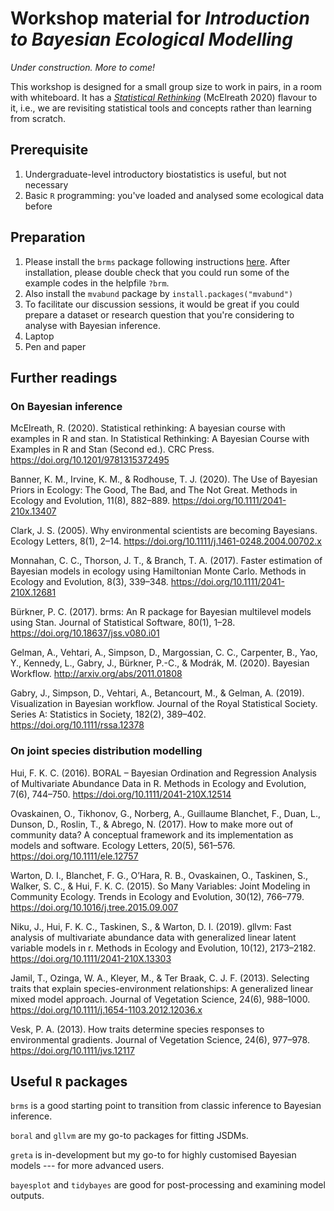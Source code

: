 # Workshop material for *Introduction to Bayesian Ecological Modelling*

*Under construction. More to come!*

This workshop is designed for a small group size to work in pairs, in a room 
with whiteboard. It has a [*Statistical Rethinking*](https://xcelab.net/rm/) 
(McElreath 2020) flavour to it, i.e., we are revisiting statistical tools 
and concepts rather than learning from scratch.

## Prerequisite

1. Undergraduate-level introductory biostatistics is useful, but not necessary
2. Basic `R` programming: you've loaded and analysed some ecological
data before 

## Preparation

1. Please install the `brms` package following instructions [here](https://github.com/paul-buerkner/brms?tab=readme-ov-file#faq). 
After installation, please double check that you could run some of the example
codes in the helpfile `?brm`.
2. Also install the `mvabund` package by `install.packages("mvabund")`
2. To facilitate our discussion sessions, it would be great if you could prepare
a dataset or research question that you're considering to analyse with 
Bayesian inference.
3. Laptop
4. Pen and paper

## Further readings

### On Bayesian inference

McElreath, R. (2020). Statistical rethinking: A bayesian course with examples in R and stan. In Statistical Rethinking: A Bayesian Course with Examples in R and Stan (Second ed.). CRC Press. https://doi.org/10.1201/9781315372495

Banner, K. M., Irvine, K. M., & Rodhouse, T. J. (2020). The Use of Bayesian Priors in Ecology: The Good, The Bad, and The Not Great. Methods in Ecology and Evolution, 11(8), 882–889. https://doi.org/10.1111/2041-210x.13407

Clark, J. S. (2005). Why environmental scientists are becoming Bayesians. Ecology Letters, 8(1), 2–14. https://doi.org/10.1111/j.1461-0248.2004.00702.x

Monnahan, C. C., Thorson, J. T., & Branch, T. A. (2017). Faster estimation of Bayesian models in ecology using Hamiltonian Monte Carlo. Methods in Ecology and Evolution, 8(3), 339–348. https://doi.org/10.1111/2041-210X.12681

Bürkner, P. C. (2017). brms: An R package for Bayesian multilevel models using Stan. Journal of Statistical Software, 80(1), 1–28. https://doi.org/10.18637/jss.v080.i01

Gelman, A., Vehtari, A., Simpson, D., Margossian, C. C., Carpenter, B., Yao, Y., Kennedy, L., Gabry, J., Bürkner, P.-C., & Modrák, M. (2020). Bayesian Workflow. http://arxiv.org/abs/2011.01808

Gabry, J., Simpson, D., Vehtari, A., Betancourt, M., & Gelman, A. (2019). Visualization in Bayesian workflow. Journal of the Royal Statistical Society. Series A: Statistics in Society, 182(2), 389–402. https://doi.org/10.1111/rssa.12378

### On joint species distribution modelling

Hui, F. K. C. (2016). BORAL – Bayesian Ordination and Regression Analysis of Multivariate Abundance Data in R. Methods in Ecology and Evolution, 7(6), 744–750. https://doi.org/10.1111/2041-210X.12514

Ovaskainen, O., Tikhonov, G., Norberg, A., Guillaume Blanchet, F., Duan, L., Dunson, D., Roslin, T., & Abrego, N. (2017). How to make more out of community data? A conceptual framework and its implementation as models and software. Ecology Letters, 20(5), 561–576. https://doi.org/10.1111/ele.12757

Warton, D. I., Blanchet, F. G., O’Hara, R. B., Ovaskainen, O., Taskinen, S., Walker, S. C., & Hui, F. K. C. (2015). So Many Variables: Joint Modeling in Community Ecology. Trends in Ecology and Evolution, 30(12), 766–779. https://doi.org/10.1016/j.tree.2015.09.007

Niku, J., Hui, F. K. C., Taskinen, S., & Warton, D. I. (2019). gllvm: Fast analysis of multivariate abundance data with generalized linear latent variable models in r. Methods in Ecology and Evolution, 10(12), 2173–2182. https://doi.org/10.1111/2041-210X.13303

Jamil, T., Ozinga, W. A., Kleyer, M., & Ter Braak, C. J. F. (2013). Selecting traits that explain species-environment relationships: A generalized linear mixed model approach. Journal of Vegetation Science, 24(6), 988–1000. https://doi.org/10.1111/j.1654-1103.2012.12036.x

Vesk, P. A. (2013). How traits determine species responses to environmental gradients. Journal of Vegetation Science, 24(6), 977–978. https://doi.org/10.1111/jvs.12117

## Useful `R` packages

`brms` is a good starting point to transition from classic inference to Bayesian inference.

`boral` and `gllvm` are my go-to packages for fitting JSDMs.

`greta` is in-development but my go-to for highly customised Bayesian models --- for more advanced users.

`bayesplot` and `tidybayes` are good for post-processing and examining model outputs.